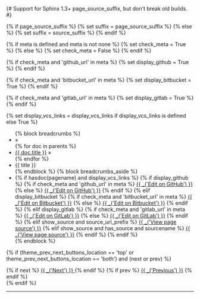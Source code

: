 {# Support for Sphinx 1.3+ page_source_suffix, but don't break old builds. #}

{% if page_source_suffix %}
{% set suffix = page_source_suffix %}
{% else %}
{% set suffix = source_suffix %}
{% endif %}

{% if meta is defined and meta is not none %}
{% set check_meta = True %}
{% else %}
{% set check_meta = False %}
{% endif %}

{% if check_meta and 'github_url' in meta %}
{% set display_github = True %}
{% endif %}

{% if check_meta and 'bitbucket_url' in meta %}
{% set display_bitbucket = True %}
{% endif %}

{% if check_meta and 'gitlab_url' in meta %}
{% set display_gitlab = True %}
{% endif %}

{% set display_vcs_links = display_vcs_links if display_vcs_links is defined else True %}

<div role="navigation" aria-label="breadcrumbs navigation">

  <ul class="wy-breadcrumbs">
    {% block breadcrumbs %}
      <li><a href="{{ pathto(master_doc) }}" class="icon icon-home"></a> &raquo;</li>
        {% for doc in parents %}
          <li><a href="{{ doc.link|e }}">{{ doc.title }}</a> &raquo;</li>
        {% endfor %}
      <li>{{ title }}</li>
    {% endblock %}
    {% block breadcrumbs_aside %}
      <li class="wy-breadcrumbs-aside">
        {% if hasdoc(pagename) and display_vcs_links %}
          {% if display_github %}
            {% if check_meta and 'github_url' in meta %}
              <!-- User defined GitHub URL -->
              <a href="{{ meta['github_url'] }}" class="fa fa-github"> {{ _('Edit on GitHub') }}</a>
            {% else %}
              <a href="https://{{ github_host|default("github.com") }}/{{ github_user }}/{{ github_repo }}/{{ theme_vcs_pageview_mode|default("blob") }}/{{ github_version }}{{ conf_py_path }}{{ pagename }}{{ suffix }}" class="fa fa-github"> {{ _('Edit on GitHub') }}</a>
            {% endif %}
          {% elif display_bitbucket %}
            {% if check_meta and 'bitbucket_url' in meta %}
              <!-- User defined Bitbucket URL -->
              <a href="{{ meta['bitbucket_url'] }}" class="fa fa-bitbucket"> {{ _('Edit on Bitbucket') }}</a>
            {% else %}
              <a href="https://bitbucket.org/{{ bitbucket_user }}/{{ bitbucket_repo }}/src/{{ bitbucket_version}}{{ conf_py_path }}{{ pagename }}{{ suffix }}?mode={{ theme_vcs_pageview_mode|default("view") }}" class="fa fa-bitbucket"> {{ _('Edit on Bitbucket') }}</a>
            {% endif %}
          {% elif display_gitlab %}
            {% if check_meta and 'gitlab_url' in meta %}
              <!-- User defined GitLab URL -->
              <a href="{{ meta['gitlab_url'] }}" class="fa fa-gitlab"> {{ _('Edit on GitLab') }}</a>
            {% else %}
              <a href="https://{{ gitlab_host|default("gitlab.com") }}/{{ gitlab_user }}/{{ gitlab_repo }}/{{ theme_vcs_pageview_mode|default("blob") }}/{{ gitlab_version }}{{ conf_py_path }}{{ pagename }}{{ suffix }}" class="fa fa-gitlab"> {{ _('Edit on GitLab') }}</a>
            {% endif %}
          {% elif show_source and source_url_prefix %}
            <a href="{{ source_url_prefix }}{{ pagename }}{{ suffix }}">{{ _('View page source') }}</a>
          {% elif show_source and has_source and sourcename %}
            <a href="{{ pathto('_sources/' + sourcename, true)|e }}" rel="nofollow"> {{ _('View page source') }}</a>
          {% endif %}
        {% endif %}
      </li>
    {% endblock %}
  </ul>

  {% if (theme_prev_next_buttons_location == 'top' or theme_prev_next_buttons_location == 'both') and (next or prev) %}
  <div class="rst-breadcrumbs-buttons" role="navigation" aria-label="breadcrumb navigation">
      {% if next %}
        <a href="{{ next.link|e }}" class="btn btn-neutral float-right" title="{{ next.title|striptags|e }}" accesskey="n">{{ _('Next') }} <span class="fa fa-arrow-circle-right" aria-hidden="true"></span></a>
      {% endif %}
      {% if prev %}
        <a href="{{ prev.link|e }}" class="btn btn-neutral float-left" title="{{ prev.title|striptags|e }}" accesskey="p"><span class="fa fa-arrow-circle-left" aria-hidden="true"></span> {{ _('Previous') }}</a>
      {% endif %}
  </div>
  {% endif %}
  <hr/>
</div>
